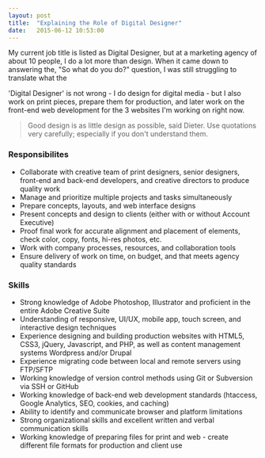 ```yaml
---
layout: post
title:  "Explaining the Role of Digital Designer"
date:   2015-06-12 10:53:00
---
```


My current job title is listed as Digital Designer, but at a marketing agency of about 10 people, I do a lot more than design. When it came down to answering the, "So what do you do?" question, I was still struggling to translate what the 

'Digital Designer' is not wrong - I do design for digital media - but I also work on print pieces, prepare them for production, and later work on the front-end web development for the 3 websites I'm working on right now. 


>Good design is as little design as possible, said Dieter. Use quotations very carefully; especially if you don't understand them. 


### Responsibilites

* Collaborate with creative team of print designers, senior designers, front-end and back-end developers, and creative directors to produce quality work
* Manage and prioritize multiple projects and tasks simultaneously
* Prepare concepts, layouts, and web interface designs
* Present concepts and design to clients (either with or without Account Executive)
* Proof final work for accurate alignment and placement of elements, check color, copy, fonts, hi-res photos, etc.
* Work with company processes, resources, and collaboration tools
* Ensure delivery of work on time, on budget, and that meets agency quality standards


### Skills

* Strong knowledge of Adobe Photoshop, Illustrator and proficient in the entire Adobe Creative Suite
* Understanding of responsive, UI/UX, mobile app, touch screen, and interactive design techniques
* Experience designing and building production websites with HTML5, CSS3, jQuery, Javascript, and PHP, as well as content management systems Wordpress and/or Drupal
* Experience migrating code between local and remote servers using FTP/SFTP
* Working knowledge of version control methods using Git or Subversion via SSH or GitHub
* Working knowledge of back-end web development standards (htaccess, Google Analytics, SEO, cookies, and caching)
* Ability to identify and communicate browser and platform limitations
* Strong organizational skills and excellent written and verbal communication skills
* Working knowledge of preparing files for print and web - create different file formats for production and client use




